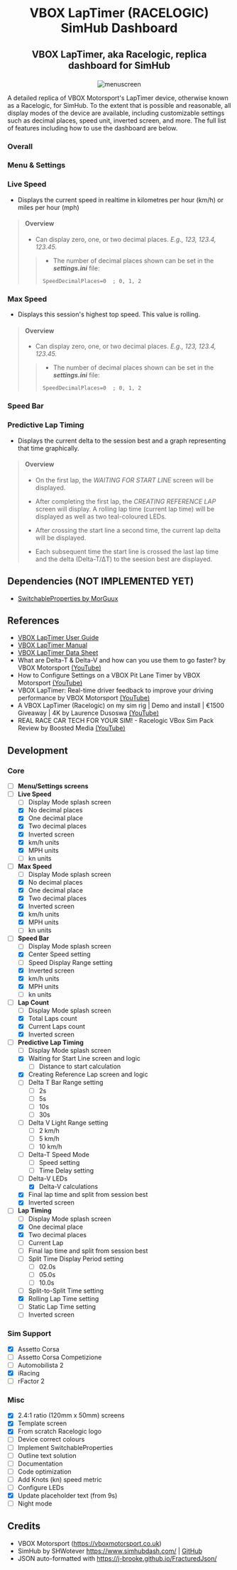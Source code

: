 # <p align="center">VBOX LapTimer (RACELOGIC) SimHub Dashboard</p>
## <p align="center">VBOX LapTimer, aka Racelogic, replica dashboard for SimHub</p>
<p align="center"><img src="https://github.com/meltyfruits/SimHub-VBOX-LapTimer/blob/main/VBOX%20LapTimer%20(Racelogic).djson.png?raw=true" alt="menuscreen"/></p>

A detailed replica of VBOX Motorsport's LapTimer device, otherwise known as a Racelogic, for SimHub. To the extent that is possible and reasonable, all display modes of the device are available, including customizable settings such as decimal places, speed unit, inverted screen, and more. The full list of features including how to use the dashboard are below.

### Overall 

### Menu & Settings

### Live Speed
+ Displays the current speed in realtime in kilometres per hour (km/h) or miles per hour (mph)
> #### Overview
>
> + Can display zero, one, or two decimal places. *E.g., 123, 123.4, 123.45.*
> > + The number of decimal places shown can be set in the ***settings.ini*** file:
> >
> > `SpeedDecimalPlaces=0  ; 0, 1, 2`

### Max Speed
+ Displays this session's highest top speed. This value is rolling.
> #### Overview
>
> + Can display zero, one, or two decimal places. *E.g., 123, 123.4, 123.45.*
> > + The number of decimal places shown can be set in the ***settings.ini*** file:
> >
> > `SpeedDecimalPlaces=0  ; 0, 1, 2`

### Speed Bar

### Predictive Lap Timing
+ Displays the current delta to the session best and a graph representing that time graphically.
> #### Overview
> 
> + On the first lap, the *WAITING FOR START LINE* screen will be displayed.
> 
> + After completing the first lap, the *CREATING REFERENCE LAP* screen will display. A rolling lap time (current lap time) will be displayed as well as two teal-coloured LEDs.
>
> + After crossing the start line a second time, the current lap delta will be displayed.
>
> + Each subsequent time the start line is crossed the last lap time and the delta (Delta-T/ΔT) to the seesion best are displayed. 

## Dependencies (NOT IMPLEMENTED YET)
- [SwitchableProperties by MorGuux](https://github.com/MorGuux/SwitchableProperties)

## References
- [VBOX LapTimer User Guide](https://en.racelogic.support/VBOX_Motorsport/Product_Info/Lap_Timing_and_Pit_Timing/VBOX_LapTimer/User_Guide_%E2%80%93_VBOX_LapTimer)
- [VBOX LapTimer Manual](http://www.racelogic.co.uk/_downloads/vbox/Manuals/Data_Loggers/RLVBLAP01-English.pdf)
- [VBOX LapTimer Data Sheet](https://www.vboxmotorsport.co.uk/downloads/datasheets/VBLAP01-v2_DATA.pdf)
- What are Delta-T & Delta-V and how can you use them to go faster? by VBOX Motorsport [(YouTube)](https://youtu.be/2__L7jgSxrM?si=AS7A6EfSwf3SzRJH)
- How to Configure Settings on a VBOX Pit Lane Timer by VBOX Motorsport [(YouTube)](https://youtu.be/z4Z_EmuvUpE?si=YZUQcie2WwvBUbRx)
- VBOX LapTimer: Real-time driver feedback to improve your driving performance by VBOX Motorsport [(YouTube)](https://youtu.be/QmiLKPPoL5w?si=UF4H4w5NgsmiAwFK)
- A VBOX LapTimer (Racelogic) on my sim rig | Demo and install | €1500 Giveaway | 4K by Laurence Dusoswa [(YouTube)](https://youtu.be/Wd3UMcYxYKM?si=IL_irQZFgNUqDuUu)
- REAL RACE CAR TECH FOR YOUR SIM! - Racelogic VBox Sim Pack Review by Boosted Media [(YouTube)](https://youtu.be/1gi8fLCZEsE?si=Ua8_JmaIl8o7QGbv)

## Development
### Core
* [ ] **Menu/Settings screens**
* [ ] **Live Speed**
  * [ ] Display Mode splash screen
  * [x] No decimal places
  * [x] One decimal place
  * [x] Two decimal places
  * [x] Inverted screen
  * [x] km/h units
  * [x] MPH units
  * [ ] kn units
* [ ] **Max Speed**
  * [ ] Display Mode splash screen
  * [x] No decimal places
  * [x] One decimal place
  * [x] Two decimal places
  * [x] Inverted screen
  * [x] km/h units
  * [x] MPH units
  * [ ] kn units
* [ ] **Speed Bar**
  * [ ] Display Mode splash screen
  * [x] Center Speed setting
  * [ ] Speed Display Range setting
  * [x] Inverted screen
  * [x] km/h units
  * [x] MPH units
  * [ ] kn units
* [ ] **Lap Count**
  * [ ] Display Mode splash screen
  * [x] Total Laps count
  * [x] Current Laps count
  * [x] Inverted screen
* [ ] **Predictive Lap Timing**
  * [ ] Display Mode splash screen
  * [x] Waiting for Start Line screen and logic
    * [ ] Distance to start calculation
  * [x] Creating Reference Lap screen and logic
  * [ ] Delta T Bar Range setting
    * [ ] 2s
    * [ ] 5s
    * [ ] 10s
    * [ ] 30s
  * [ ] Delta V Light Range setting
    * [ ] 2 km/h
    * [ ] 5 km/h
    * [ ] 10 km/h
  * [ ] Delta-T Speed Mode
    * [ ] Speed setting
    * [ ] Time Delay setting
  * [ ] Delta-V LEDs
    * [x] Delta-V calculations
  * [x] Final lap time and split from session best
  * [x] Inverted screen
* [ ] **Lap Timing**
  * [ ] Display Mode splash screen
  * [x] One decimal place
  * [x] Two decimal places
  * [ ] Current Lap
  * [ ] Final lap time and split from session best
  * [ ] Split Time Display Period setting
    * [ ] 02.0s
    * [ ] 05.0s
    * [ ] 10.0s
  * [ ] Split-to-Split Time setting
  * [x] Rolling Lap Time setting
  * [ ] Static Lap Time setting
  * [ ] Inverted screen

### Sim Support
* [x] Assetto Corsa
* [ ] Assetto Corsa Competizione
* [ ] Automobilista 2
* [x] iRacing
* [ ] rFactor 2
      
### Misc
* [x] 2.4:1 ratio (120mm x 50mm) screens
* [x] Template screen
* [x] From scratch Racelogic logo
* [ ] Device correct colours
* [ ] Implement SwitchableProperties
* [ ] Outline text solution
* [ ] Documentation
* [ ] Code optimization
* [ ] Add Knots (kn) speed metric
* [ ] Configure LEDs
* [x] Update placeholder text (from 9s)
* [ ] Night mode

## Credits
- VBOX Motorsport (<https://vboxmotorsport.co.uk>)
- SimHub by SHWotever <https://www.simhubdash.com/> | [GitHub](https://github.com/SHWotever/SimHub)
- JSON auto-formatted with <https://j-brooke.github.io/FracturedJson/>
